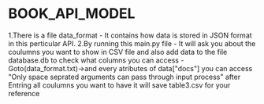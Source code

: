 # BOOK_API_MODEL
1.There is a file data_format - It contains how data is stored in JSON format in this perticular API.
2.By running this main.py file -
    It will ask you about the coulumns you want to show in CSV file and also add data to the file database.db
        to check what columns you can access -Goto(data_format.txt)->and every atributes of data["docs"] you can access
        "Only space seprated arguments can pass through input process"
    after Entring all coulumns you want to have it will save table3.csv for your reference